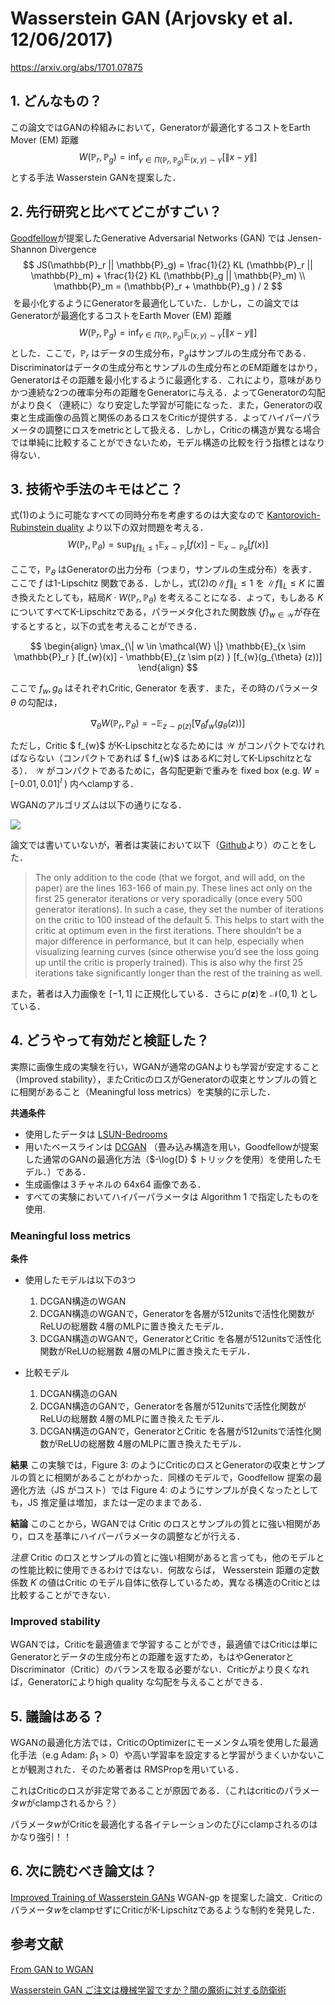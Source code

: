 # Wasserstein GAN (Arjovsky et al. 12/06/2017)

https://arxiv.org/abs/1701.07875

## 1. どんなもの？

この論文ではGANの枠組みにおいて，Generatorが最適化するコストをEarth Mover (EM) 距離
$$
W(\mathbb{P}_r, \mathbb{P}_g) = \inf_{\gamma \in \Pi (\mathbb{P}_r, \mathbb{P}_g) } \mathbb{E}_{(x, y) \sim \gamma } [\| x - y\|]
$$
とする手法 Wasserstein GANを提案した．

## 2. 先行研究と比べてどこがすごい？
[Goodfellow](https://arxiv.org/abs/1406.2661)が提案したGenerative Adversarial Networks (GAN) では Jensen-Shannon Divergence
$$
JS(\mathbb{P}_r || \mathbb{P}_g) = \frac{1}{2} KL (\mathbb{P}_r || \mathbb{P}_m)  + \frac{1}{2} KL (\mathbb{P}_g || \mathbb{P}_m) \\
\mathbb{P}_m = (\mathbb{P}_r + \mathbb{P}_g ) / 2
$$
 を最小化するようにGeneratorを最適化していた．しかし，この論文ではGeneratorが最適化するコストをEarth Mover (EM) 距離
$$
W(\mathbb{P}_r, \mathbb{P}_g) = \inf_{\gamma \in \Pi (\mathbb{P}_r, \mathbb{P}_g) } \mathbb{E}_{(x, y) \sim \gamma } [\| x - y\|] \tag{1}
$$
とした．ここで，$\mathbb{P}_r$ はデータの生成分布，$ \mathbb{P}_g​$はサンプルの生成分布である．Discriminatorはデータの生成分布とサンプルの生成分布とのEM距離をはかり，Generatorはその距離を最小化するように最適化する．これにより，意味がありかつ連続な2つの確率分布の距離をGeneratorに与える．よってGeneratorの勾配がより良く（連続に）なり安定した学習が可能になった．また，Generatorの収束と生成画像の品質と関係のあるロスをCriticが提供する．よってハイパーパラメータの調整にロスをmetricとして扱える．しかし，Criticの構造が異なる場合では単純に比較することができないため，モデル構造の比較を行う指標とはなり得ない．


## 3. 技術や手法のキモはどこ？

式(1)のように可能なすべての同時分布を考慮するのは大変なので [Kantorovich-Rubinstein duality](https://vincentherrmann.github.io/blog/wasserstein/) より以下の双対問題を考える．
$$
W(\mathbb{P}_r, \mathbb{P}_{\theta}) = \sup_{\| f \|_L \leq 1 } \mathbb{E}_{x \sim \mathbb{P}_r } [f(x)] -  \mathbb{E}_{x \sim \mathbb{P}_\theta } [f(x)]
$$

ここで，$\mathbb{P}_\theta$ はGeneratorの出力分布（つまり，サンプルの生成分布）を表す．ここで $f$ は1-Lipschitz 関数である．しかし，式(2)の$\| f \|_L \leq 1$ を $\| f \|_L \leq K$ に置き換えたとしても，結局$K \cdot  W(\mathbb{P}_r, \mathbb{P}_{\theta})$ を考えることになる．よって，もしある $K$ についてすべてK-Lipschitzである，パラーメタ化された関数族 $\{f\}_{w \in \mathcal{W}}​$ が存在するとすると，以下の式を考えることができる．

$$
\begin{align}
\max_{\| w \in \mathcal{W} \|} \mathbb{E}_{x \sim \mathbb{P}_r } [f_{w}(x)] -  \mathbb{E}_{z \sim p(z) } [f_{w}(g_{\theta} (z))]
\end{align}
$$

ここで $f_w, g_\theta$ はそれぞれCritic, Generator を表す．また，その時のパラメータ $\theta$ の勾配は，

$$
\nabla_{\theta} W(\mathbb{P}_r, \mathbb{P}_{\theta}) = - \mathbb{E}_{z \sim p(z) } [\nabla_\theta f_{w}(g_{\theta} (z))]
$$

ただし，Critic $ f_{w}$ がK-Lipschitzとなるためには $\mathcal{W}$ がコンパクトでなければならない（コンパクトであれば $ f_{w}$ はある$K$に対してK-Lipschitzとなる）． $\mathcal{W}$ がコンパクトであるために，各勾配更新で重みを fixed box (e.g. $W = [-0.01, 0.01]^{l}$ ) 内へclampする．

WGANのアルゴリズムは以下の通りになる．

![](https://cdn-images-1.medium.com/max/2000/1*JOg9lC2JLl2Crmx5uk6S2g.png)

論文では書いていないが，著者は実装において以下（[Github](https://github.com/martinarjovsky/WassersteinGAN#a-few-notes)より）のことをした．
> The only addition to the code (that we forgot, and will add, on the paper) are the lines 163-166 of main.py. These lines act only on the first 25 generator iterations or very sporadically (once every 500 generator iterations). In such a case, they set the number of iterations on the critic to 100 instead of the default 5. This helps to start with the critic at optimum even in the first iterations. There shouldn’t be a major difference in performance, but it can help, especially when visualizing learning curves (since otherwise you’d see the loss going up until the critic is properly trained). This is also why the first 25 iterations take significantly longer than the rest of the training as well.

また，著者は入力画像を $[-1, 1]$ に正規化している．さらに $p(\boldsymbol{z})$を $\mathcal{N} (0, 1)$ としている． 

## 4. どうやって有効だと検証した？

実際に画像生成の実験を行い，WGANが通常のGANよりも学習が安定すること（Improved stability），またCriticのロスがGeneratorの収束とサンプルの質とに相関があること（Meaningful loss metrics）を実験的に示した．

**共通条件**

- 使用したデータは [LSUN-Bedrooms ](http://www.yf.io/p/lsun)
- 用いたベースラインは [DCGAN](https://arxiv.org/abs/1511.06434) （畳み込み構造を用い，Goodfellowが提案した通常のGANの最適化方法（$-\log{D} $ トリックを使用）を使用したモデル．）である．
- 生成画像は３チャネルの 64x64 画像である．
- すべての実験においてハイパーパラメータは Algorithm 1 で指定したものを使用.

### Meaningful loss metrics
**条件**

- 使用したモデルは以下の3つ
  1. DCGAN構造のWGAN
  2. DCGAN構造のWGANで，Generatorを各層が512unitsで活性化関数がReLUの総層数 4層のMLPに置き換えたモデル．
  3. DCGAN構造のWGANで，GeneratorとCritic を各層が512unitsで活性化関数がReLUの総層数 4層のMLPに置き換えたモデル．

- 比較モデル
  1. DCGAN構造のGAN
  2. DCGAN構造のGANで，Generatorを各層が512unitsで活性化関数がReLUの総層数 4層のMLPに置き換えたモデル．
  3. DCGAN構造のGANで，GeneratorとCritic を各層が512unitsで活性化関数がReLUの総層数 4層のMLPに置き換えたモデル．

**結果**
この実験では，Figure 3: のようにCriticのロスとGeneratorの収束とサンプルの質とに相関があることがわかった．同様のモデルで，Goodfellow 提案の最適化方法（JS がコスト）では Figure 4: のようにサンプルが良くなったとしても，JS 推定量は増加，または一定のままである．

**結論**
このことから，WGANでは Critic のロスとサンプルの質とに強い相関があり，ロスを基準にハイパーパラメータの調整などが行える．

*注意*
Critic のロスとサンプルの質とに強い相関があると言っても，他のモデルとの性能比較に使用できるわけではない．何故ならば， Wesserstein 距離の定数係数 $K$ の値はCritic のモデル自体に依存しているため，異なる構造のCriticとは比較することができない．

### Improved stability

WGANでは，Criticを最適値まで学習することができ，最適値ではCriticは単にGeneratorとデータの生成分布との距離を返すため，もはやGeneratorとDiscriminator（Critic）のバランスを取る必要がない．Criticがより良くなれば，Generatorによりhigh quality な勾配を与えることができる．


## 5. 議論はある？

WGANの最適化方法では，CriticのOptimizerにモーメンタム項を使用した最適化手法（e.g Adam: $\beta_1 > 0$）や高い学習率を設定すると学習がうまくいかないことが観測された．そのため著者は RMSPropを用いている．

これはCriticのロスが非定常であることが原因である．（これはcriticのパラメータ$w$がclampされるから？）



パラメータ$w$がCriticを最適化する各イテレーションのたびにclampされるのはかなり強引！！

## 6. 次に読むべき論文は？

[Improved Training of Wasserstein GANs](https://arxiv.org/abs/1704.00028)
WGAN-gp を提案した論文．Criticのパラメータ$w$をclampせずにCriticがK-Lipschitzであるような制約を発見した．

## 参考文献

[From GAN to WGAN](https://lilianweng.github.io/lil-log/2017/08/20/from-GAN-to-WGAN.html)

[Wasserstein GAN ご注文は機械学習ですか？闇の魔術に対する防衛術 ](http://musyoku.github.io/2017/02/06/Wasserstein-GAN/)

